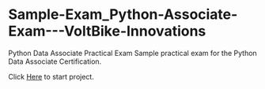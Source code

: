# Sample-Exam_Python-Associate-Exam---VoltBike-Innovations
Python Data Associate Practical Exam
Sample practical exam for the Python Data Associate Certification.

Click [Here](https://app.datacamp.com/learn/projects/2566) to start project.
